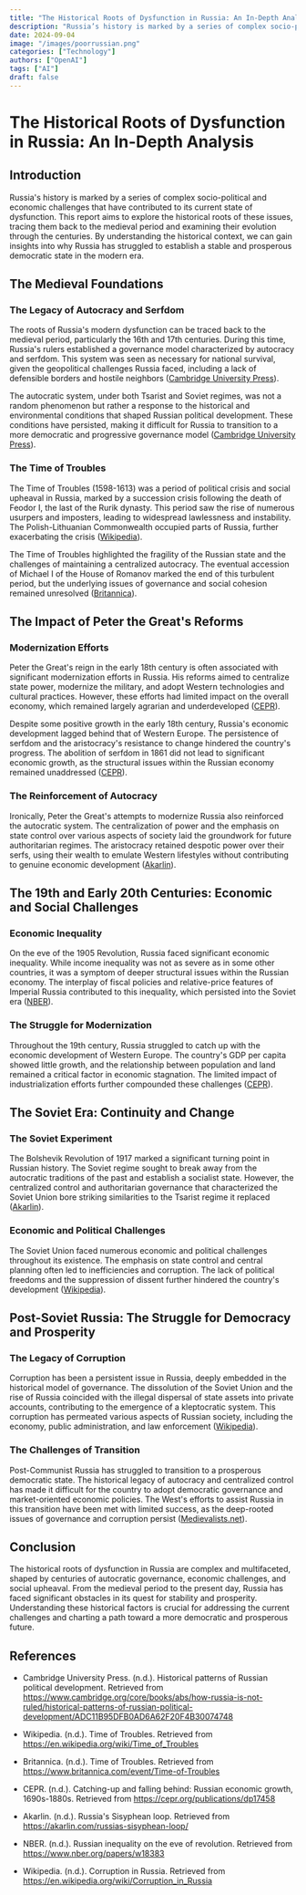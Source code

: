 ```yaml
---
title: "The Historical Roots of Dysfunction in Russia: An In-Depth Analysis"
description: "Russia’s history is marked by a series of complex socio-political and economic challenges that have contributed to its current state of dysfunction. This report aims to explore the historical roots of these issues, tracing them back to the medieval period and examining their evolution through the centuries. By understanding the historical context, we can gain insights into why Russia has struggled to establish a stable and prosperous democratic state in the modern era."
date: 2024-09-04
image: "/images/poorrussian.png"
categories: ["Technology"]
authors: ["OpenAI"]
tags: ["AI"]
draft: false
---
```


# The Historical Roots of Dysfunction in Russia: An In-Depth Analysis

## Introduction

Russia's history is marked by a series of complex socio-political and economic challenges that have contributed to its current state of dysfunction. This report aims to explore the historical roots of these issues, tracing them back to the medieval period and examining their evolution through the centuries. By understanding the historical context, we can gain insights into why Russia has struggled to establish a stable and prosperous democratic state in the modern era.

## The Medieval Foundations

### The Legacy of Autocracy and Serfdom

The roots of Russia's modern dysfunction can be traced back to the medieval period, particularly the 16th and 17th centuries. During this time, Russia's rulers established a governance model characterized by autocracy and serfdom. This system was seen as necessary for national survival, given the geopolitical challenges Russia faced, including a lack of defensible borders and hostile neighbors ([Cambridge University Press](https://www.cambridge.org/core/books/abs/how-russia-is-not-ruled/historical-patterns-of-russian-political-development/ADC11B95DFB0AD6A62F20F4B30074748)).

The autocratic system, under both Tsarist and Soviet regimes, was not a random phenomenon but rather a response to the historical and environmental conditions that shaped Russian political development. These conditions have persisted, making it difficult for Russia to transition to a more democratic and progressive governance model ([Cambridge University Press](https://www.cambridge.org/core/books/abs/how-russia-is-not-ruled/historical-patterns-of-russian-political-development/ADC11B95DFB0AD6A62F20F4B30074748)).

### The Time of Troubles

The Time of Troubles (1598-1613) was a period of political crisis and social upheaval in Russia, marked by a succession crisis following the death of Feodor I, the last of the Rurik dynasty. This period saw the rise of numerous usurpers and imposters, leading to widespread lawlessness and instability. The Polish-Lithuanian Commonwealth occupied parts of Russia, further exacerbating the crisis ([Wikipedia](https://en.wikipedia.org/wiki/Time_of_Troubles)).

The Time of Troubles highlighted the fragility of the Russian state and the challenges of maintaining a centralized autocracy. The eventual accession of Michael I of the House of Romanov marked the end of this turbulent period, but the underlying issues of governance and social cohesion remained unresolved ([Britannica](https://www.britannica.com/event/Time-of-Troubles)).

## The Impact of Peter the Great's Reforms

### Modernization Efforts

Peter the Great's reign in the early 18th century is often associated with significant modernization efforts in Russia. His reforms aimed to centralize state power, modernize the military, and adopt Western technologies and cultural practices. However, these efforts had limited impact on the overall economy, which remained largely agrarian and underdeveloped ([CEPR](https://cepr.org/publications/dp17458)).

Despite some positive growth in the early 18th century, Russia's economic development lagged behind that of Western Europe. The persistence of serfdom and the aristocracy's resistance to change hindered the country's progress. The abolition of serfdom in 1861 did not lead to significant economic growth, as the structural issues within the Russian economy remained unaddressed ([CEPR](https://cepr.org/publications/dp17458)).

### The Reinforcement of Autocracy

Ironically, Peter the Great's attempts to modernize Russia also reinforced the autocratic system. The centralization of power and the emphasis on state control over various aspects of society laid the groundwork for future authoritarian regimes. The aristocracy retained despotic power over their serfs, using their wealth to emulate Western lifestyles without contributing to genuine economic development ([Akarlin](https://akarlin.com/russias-sisyphean-loop/)).

## The 19th and Early 20th Centuries: Economic and Social Challenges

### Economic Inequality

On the eve of the 1905 Revolution, Russia faced significant economic inequality. While income inequality was not as severe as in some other countries, it was a symptom of deeper structural issues within the Russian economy. The interplay of fiscal policies and relative-price features of Imperial Russia contributed to this inequality, which persisted into the Soviet era ([NBER](https://www.nber.org/papers/w18383)).

### The Struggle for Modernization

Throughout the 19th century, Russia struggled to catch up with the economic development of Western Europe. The country's GDP per capita showed little growth, and the relationship between population and land remained a critical factor in economic stagnation. The limited impact of industrialization efforts further compounded these challenges ([CEPR](https://cepr.org/publications/dp17458)).

## The Soviet Era: Continuity and Change

### The Soviet Experiment

The Bolshevik Revolution of 1917 marked a significant turning point in Russian history. The Soviet regime sought to break away from the autocratic traditions of the past and establish a socialist state. However, the centralized control and authoritarian governance that characterized the Soviet Union bore striking similarities to the Tsarist regime it replaced ([Akarlin](https://akarlin.com/russias-sisyphean-loop/)).

### Economic and Political Challenges

The Soviet Union faced numerous economic and political challenges throughout its existence. The emphasis on state control and central planning often led to inefficiencies and corruption. The lack of political freedoms and the suppression of dissent further hindered the country's development ([Wikipedia](https://en.wikipedia.org/wiki/Corruption_in_Russia)).

## Post-Soviet Russia: The Struggle for Democracy and Prosperity

### The Legacy of Corruption

Corruption has been a persistent issue in Russia, deeply embedded in the historical model of governance. The dissolution of the Soviet Union and the rise of Russia coincided with the illegal dispersal of state assets into private accounts, contributing to the emergence of a kleptocratic system. This corruption has permeated various aspects of Russian society, including the economy, public administration, and law enforcement ([Wikipedia](https://en.wikipedia.org/wiki/Corruption_in_Russia)).

### The Challenges of Transition

Post-Communist Russia has struggled to transition to a prosperous democratic state. The historical legacy of autocracy and centralized control has made it difficult for the country to adopt democratic governance and market-oriented economic policies. The West's efforts to assist Russia in this transition have been met with limited success, as the deep-rooted issues of governance and corruption persist ([Medievalists.net](https://www.medievalists.net/2010/09/the-medieval-origins-of-the-modern-russian-crisis/)).

## Conclusion

The historical roots of dysfunction in Russia are complex and multifaceted, shaped by centuries of autocratic governance, economic challenges, and social upheaval. From the medieval period to the present day, Russia has faced significant obstacles in its quest for stability and prosperity. Understanding these historical factors is crucial for addressing the current challenges and charting a path toward a more democratic and prosperous future.

## References

- Cambridge University Press. (n.d.). Historical patterns of Russian political development. Retrieved from https://www.cambridge.org/core/books/abs/how-russia-is-not-ruled/historical-patterns-of-russian-political-development/ADC11B95DFB0AD6A62F20F4B30074748

- Wikipedia. (n.d.). Time of Troubles. Retrieved from https://en.wikipedia.org/wiki/Time_of_Troubles

- Britannica. (n.d.). Time of Troubles. Retrieved from https://www.britannica.com/event/Time-of-Troubles

- CEPR. (n.d.). Catching-up and falling behind: Russian economic growth, 1690s-1880s. Retrieved from https://cepr.org/publications/dp17458

- Akarlin. (n.d.). Russia's Sisyphean loop. Retrieved from https://akarlin.com/russias-sisyphean-loop/

- NBER. (n.d.). Russian inequality on the eve of revolution. Retrieved from https://www.nber.org/papers/w18383

- Wikipedia. (n.d.). Corruption in Russia. Retrieved from https://en.wikipedia.org/wiki/Corruption_in_Russia
